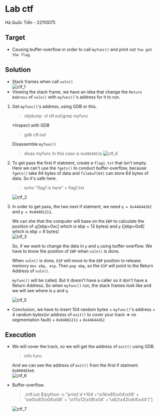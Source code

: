 # Lab ctf
Hà Quốc Tiến - 22110075<br>
## Target
- Causing buffer-overflow in order to call `myfunc()` and print out `You got the flag`.
## Solution
- Stack frames when call `vuln()` <br>
![ctf_1](https://github.com/Quoctienha/InformationSecurity_Labs/blob/main/img/ctf_1.png)
- Viewing the stack frame, we have an idea that change the `Return Address` of `vuln()` with `myfunc()`'s address for it to run.

1. Get `myfunc()`'s address, using GDB or this.
    > objdump -d ctf.out|grep myfunc

    *Inspect with GDB

    > gdb ctf.out

    Disassemble `myfunc()`
    > disas myfunc
    In this case is `0x0804851b`
    ![ctf_4](https://github.com/Quoctienha/InformationSecurity_Labs/blob/main/img/ctf_4.png)

2. To get pass the first if statment, create a `flag1.txt` that isn't empty. Here we can't use the `fgets()` to conduct buffer-overflow, because `fgets()` take 64 bytes of data and `filebuf[64]` can store 64 bytes of data. So it's safe here.
    > echo "flag1 is here" > flag1.txt

    ![ctf_2](https://github.com/Quoctienha/InformationSecurity_Labs/blob/main/img/ctf_2.png)
3. In order to get pass, the two next if statment, we need `q = 0x44644262` and `p = 0x04081211`.

    We can she that the computer will base on the `EBP` to calculate the position of `q`([ebp+0xc] which is ebp + 12 bytes) and `p` ([ebp+0x8] which is ebp + 8 bytes)<br>
    ![ctf_3](https://github.com/Quoctienha/InformationSecurity_Labs/blob/main/img/ctf_3.png)
    
    So, if we want to change the data in `p` and `q` using buffer-overflow. We have to know the position of `EBP` when `vuln()` is done.<br>

    When `vuln()` is done, `ESP` will move to the `EBP` position to release memory `mov ebp, esp`. Then `pop ebp`, so the `ESP` will point to the Return Address of `vuln()`.

    `myfunc()` will be called. But it doesn't have a caller so it don't have a Return Address. So when `myfunc()` run, the stack frames look like and we will see where is `p` and `q`.<br>

     ![ctf_5](https://github.com/Quoctienha/InformationSecurity_Labs/blob/main/img/ctf_5.png)

- Conclusion, we have to insert 104 random bytes + `myfunc()`'s address + 4 random bytes(or address of `exit()` to cover your track => no segmentation fault) + `0x04081211` + `0x44644262`
## Execution
- We will cover the track, so we will get the address of `exit()` using GDB.<br>
    > info func

    And we can see the address of `exit()` from the first if statment `0x080483e0`.<br>
    ![ctf_6](https://github.com/Quoctienha/InformationSecurity_Labs/blob/main/img/ctf_6.png) 

- Buffer-overflow.
    > ./ctf.out $(python -c "print('a'*104 +'\x1b\x85\x04\x08' + '\xe0\x83\x04\x08' + '\x11\x12\x08\x04' +'\x62\x42\x64\x44')")
    
    ![ctf_7](https://github.com/Quoctienha/InformationSecurity_Labs/blob/main/img/ctf_7.png) 
